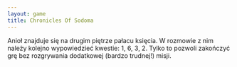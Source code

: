 ```yaml
---
layout: game
title: Chronicles Of Sodoma
---
```


Anioł znajduje się na drugim piętrze pałacu księcia. W rozmowie z 
nim
należy kolejno wypowiedzieć kwestie: 1, 6, 3, 2. Tylko to pozwoli
zakończyć grę bez rozgrywania dodatkowej (bardzo trudnej!) misji.
